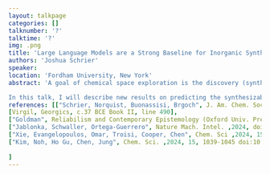 ```yaml
---
layout: talkpage
categories: []
talknumber: '?'
talktime: '?'
img: .png
title: 'Large Language Models are a Strong Baseline for Inorganic Synthesizability and Precursor Selection Prediction'
authors: 'Joshua Schrier'
speaker: 
location: 'Fordham University, New York'
abstract: 'A goal of chemical space exploration is the discovery (synthesis/characterization) of novel compositions of matter.[1] Knowledge grounded in explanations of physical causes is most desirable,[2] but any method of obtaining the correct answer (e.g., actually synthesizing a compound) is valuable in practice. For this purpose, any process that consistently produces true beliefs over false ones counts as knowledge,[3] and so even a process that merely uses statistical relationships in text can be admissible.  Recently, the rise of pre-trained and fine-tuned large language models (LLMs) has been demonstrated as a useful strategy for organic molecule property regression and classification,[4,5] even if their chemical space representation are unclear.

In this talk, I will describe new results on predicting the synthesizability of inorganic compounds (can it be made?) and selecting precursors (how to make it?)—which correspond to a positive/unlabelled and multiclass (set) learning problems.  We benchmarked pre-trained and fine-tuned LLMs against recent (traditional) machine-learning approaches.[6] Surprisingly, the LLMs can solve these problems at levels that are comparable to the best traditional approaches. The relative ease, speed, and quality of this LLM-based approach suggests both its broader adoption in chemical discovery and use of methods like these as a general baseline for when reporting the performance of more traditional chemical space prediction methods.'
references: [["Schrier, Norquist, Buonassisi, Brgoch", J. Am. Chem. Soc. ,2023, 145, 21699-21716. doi:10.1021/jacs.3c04783],
[Virgil, Georgics, c.37 BCE Book II, line 490],
["Goldman", Reliabilism and Contemporary Epistemology (Oxford Univ. Press, 2015) 336pp],
["Jablonka, Schwaller, Ortega-Guerrero", Nature Mach. Intel. ,2024, doi:10.1038/s42256-023-00788-1],
["Xie, Evangelopoulos, Omar, Troisi, Cooper, Chen", Chem. Sci ,2024, 15, 500-510 doi:10.1039/D3SC04610A],
["Kim, Noh, Ho Gu, Chen, Jung", Chem. Sci. ,2024, 15, 1039-1045 doi:10.1039/D3SC03538G]
    
]
---
```

